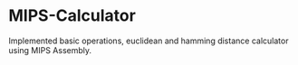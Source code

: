 # MIPS-Calculator

Implemented basic operations, euclidean and hamming distance calculator using MIPS Assembly.
